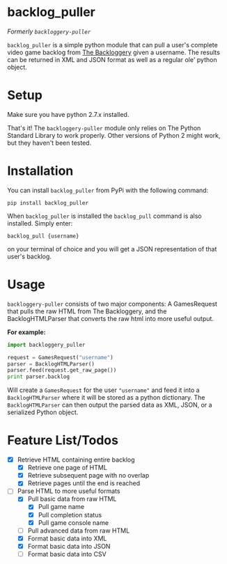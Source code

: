 backlog_puller
==============

*Formerly `backloggery-puller`*

`backlog_puller` is a simple python module that can pull a user's complete video game backlog from [The Backloggery](http://www.backloggery.com) given a username. The results can be returned in XML and JSON format as well as a regular ole' python object.

Setup
=====

Make sure you have python 2.7.x installed.

That's it! The `backloggery-puller` module only relies on The Python Standard Library to work properly. Other versions of Python 2 might work, but they haven't been tested.

Installation
============

You can install `backlog_puller` from PyPi with the following command:

`pip install backlog_puller`

When `backlog_puller` is installed the `backlog_pull` command is also installed. Simply enter:

`backlog_pull {username}` 

on your terminal of choice and you will get a JSON representation of that user's backlog.

Usage
=====

`backloggery-puller` consists of two major components: A GamesRequest that pulls the raw HTML from The Backloggery, and the BacklogHTMLParser that converts the raw html into more useful output.

**For example:**
```python
import backloggery_puller

request = GamesRequest("username")
parser = BacklogHTMLParser()
parser.feed(request.get_raw_page())
print parser.backlog
```

Will create a `GamesRequest` for the user `"username"` and feed it into a `BacklogHTMLParser` where it will be stored as a python dictionary. The `BacklogHTMLParser` can then output the parsed data as XML, JSON, or a serialized Python object.

Feature List/Todos
==================

- [X] Retrieve HTML containing entire backlog  
    - [X] Retrieve one page of HTML  
    - [X] Retrieve subsequent page with no overlap  
    - [X] Retrieve pages until the end is reached  
- [ ] Parse HTML to more useful formats  
    - [X] Pull basic data from raw HTML  
        - [X] Pull game name  
        - [X] Pull completion status  
        - [X] Pull game console name
    - [ ] Pull advanced data from raw HTML
    - [X] Format basic data into XML  
    - [X] Format basic data into JSON  
    - [ ] Format basic data into CSV  
